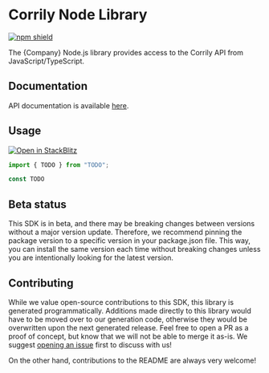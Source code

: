 # Corrily Node Library

[![npm shield](https://img.shields.io/npm/v/@fern-api/corrily)](https://www.npmjs.com/package/@fern-api/corrily)

The {Company} Node.js library provides access to the Corrily API from JavaScript/TypeScript.

## Documentation

API documentation is available [here](https://docs.corrily.com/api-reference/calculate-price).

## Usage

[![Open in StackBlitz](https://developer.stackblitz.com/img/open_in_stackblitz.svg)](TODO)

```typescript
import { TODO } from "TODO";

const TODO
```

## Beta status

This SDK is in beta, and there may be breaking changes between versions without a major version update. Therefore, we recommend pinning the package version to a specific version in your package.json file. This way, you can install the same version each time without breaking changes unless you are intentionally looking for the latest version.

## Contributing

While we value open-source contributions to this SDK, this library is generated programmatically. Additions made directly to this library would have to be moved over to our generation code, otherwise they would be overwritten upon the next generated release. Feel free to open a PR as a proof of concept, but know that we will not be able to merge it as-is. We suggest [opening an issue](https://github.com/fern-corrily/corrily-node/issues) first to discuss with us!

On the other hand, contributions to the README are always very welcome!
